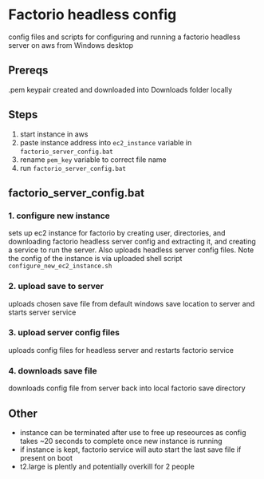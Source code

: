 # Factorio headless config
 config files and scripts for configuring and running a factorio headless server on aws from Windows desktop
 
 ## Prereqs
 .pem keypair created and downloaded into Downloads folder locally

 ## Steps
 1. start instance in aws
 2. paste instance address into `ec2_instance` variable in `factorio_server_config.bat`
 3. rename `pem_key` variable to correct file name
 4. run `factorio_server_config.bat`

## factorio_server_config.bat
### 1. configure new instance
sets up ec2 instance for factorio by creating user, directories, and downloading factorio headless server config and extracting it, and creating a service to run the server.  Also uploads headless server config files.  Note the config of the instance is via uploaded shell script `configure_new_ec2_instance.sh`
### 2. upload save to server
uploads chosen save file from default windows save location to server and starts server service
### 3. upload server config files
uploads config files for headless server and restarts factorio service
### 4. downloads save file
downloads config file from server back into local factorio save directory

## Other
- instance can be terminated after use to free up reseources as config takes ~20 seconds to complete once new instance is running
- if instance is kept, factorio service will auto start the last save file if present on boot
- t2.large is plently and potentially overkill for 2 people
